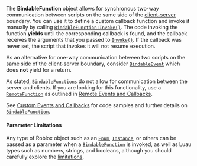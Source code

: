 The **BindableFunction** object allows for synchronous two-way communication
between scripts on the same side of the
[client-server](https://create.roblox.com/docs/projects/client-server) boundary. You can use it
to define a custom callback function and invoke it manually by calling
[`BindableFunction:Invoke()`](https://create.roblox.com/docs/reference/engine/classes/BindableFunction#Invoke). The code invoking the function **yields**
until the corresponding callback is found, and the callback receives the
arguments that you passed to [`Invoke()`](https://create.roblox.com/docs/reference/engine/classes/BindableFunction#Invoke). If
the callback was never set, the script that invokes it will not resume
execution.

As an alternative for one-way communication between two scripts on the same
side of the client-server boundary, consider [`BindableEvent`](https://create.roblox.com/docs/reference/engine/classes/BindableEvent) which does
**not** yield for a return.

As stated, [`BindableFunctions`](https://create.roblox.com/docs/reference/engine/classes/BindableFunction) do not allow for
communication between the server and clients. If you are looking for this
functionality, use a [`RemoteFunction`](https://create.roblox.com/docs/reference/engine/classes/RemoteFunction) as outlined in
[Remote Events and Callbacks](https://create.roblox.com/docs/scripting/events/remote).

See [Custom Events and Callbacks](https://create.roblox.com/docs/scripting/events/custom) for
code samples and further details on [`BindableFunction`](https://create.roblox.com/docs/reference/engine/classes/BindableFunction).
#### Parameter Limitations

Any type of Roblox object such as an [`Enum`](https://create.roblox.com/docs/reference/engine/datatypes/Enum), [`Instance`](https://create.roblox.com/docs/reference/engine/classes/Instance), or
others can be passed as a parameter when a [`BindableFunction`](https://create.roblox.com/docs/reference/engine/classes/BindableFunction) is
invoked, as well as Luau types such as numbers, strings, and booleans,
although you should carefully explore the
[limitations](https://create.roblox.com/docs/scripting/events/custom#argument-limitations).